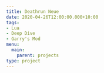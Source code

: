 ```yaml
---
title: Deathrun Neue
date: 2020-04-26T12:00:00.000+10:00
tags:
- Lua
- Deep Dive
- Garry's Mod
menu:
  main:
    parent: projects
type: project
---
```


